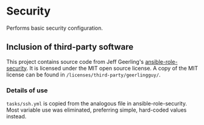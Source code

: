 # Security

Performs basic security configuration.

## Inclusion of third-party software

This project contains source code from Jeff Geerling's [ansible-role-security](
https://github.com/geerlingguy/ansible-role-security). It is licensed under the MIT open source license.
A copy of the MIT license can be found in `/licenses/third-party/geerlingguy/`.

### Details of use

`tasks/ssh.yml` is copied from the analogous file in ansible-role-security. Most variable use was eliminated,
preferring simple, hard-coded values instead.
